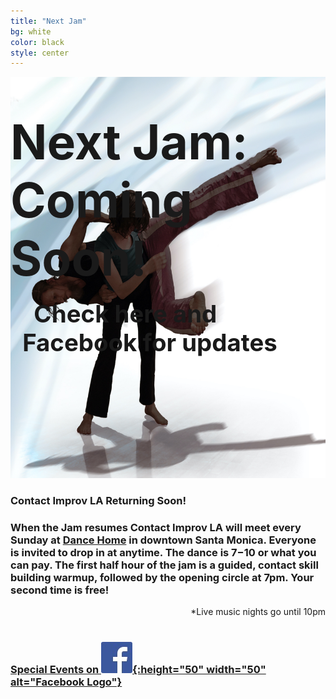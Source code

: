 ```yaml
---
title: "Next Jam"
bg: white
color: black
style: center
---
```


<div style="display: inline-block; position: relative;">
<img src="/img/BluCI.jpg" width="963" height="642" alt="Contact Improv Dancers" />
<div style="position: absolute; background-color: rgba(255, 255, 255, 0.0); top: 6vw;">
<span style="margin-botom: 0px; font-size: 100%; font-size: min(8vw, 8vh); font-weight: bold;">Next Jam:</span>
<span id="next" style="font-size: 100%; font-size: min(8vw, 8vh); font-weight: bold;">Coming Soon!</span>
<!--
<span style="padding-right: 0.1em; padding-top: 0px; font-size: 150%; font-size: 4.8vw">Sunday</span>
<span id="next_month" style="font-size: 100%; font-size: 4.8vw"></span>
<span id="next_day" style="font-size: 150%; font-size: 4.8vw"></span>
<div style="float: right; padding: 0.5em; padding-right: 1em; font-size: 100%; font-size: 4.8vw">&nbsp;6:30pm - 9:00pm*</div>
-->
<div style="float: center; padding: 0.5em; font-size: min(4vw, 4vh); font-weight: bold;">&nbsp;&nbsp;Check here and Facebook for updates</div>
</div>
</div>

<br />

### Contact Improv LA Returning Soon! ###


### When the Jam resumes Contact Improv LA will meet every Sunday at [Dance Home](#20000103venue) in downtown Santa Monica.  Everyone is invited to drop in at anytime.  The dance is $7-$10 or what you can pay.  The first half hour of the jam is a guided, contact skill building warmup, followed by the opening circle at 7pm.  Your second time is free!  ###

<div style="float: right;">
*Live music nights go until 10pm
</div>

<br />
<br />

### [Special Events on ![Facebook](/img/FB-f-Logo__blue_50.jpg){:height="50" width="50" alt="Facebook Logo"}](https://www.facebook.com/groups/ContactImprovLA/events) ###
